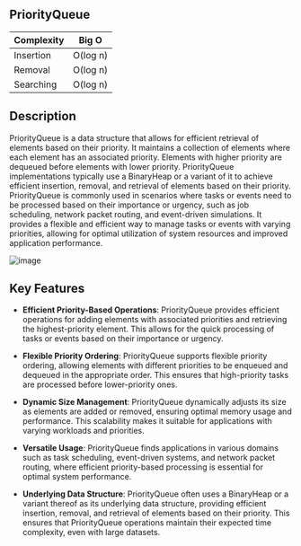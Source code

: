 ## PriorityQueue

| Complexity | Big O        |
| ---------- | ------------ |
| Insertion  | O(log n)     |
| Removal    | O(log n)     |
| Searching  | O(log n)     |

## Description

PriorityQueue is a data structure that allows for efficient retrieval of elements based on their priority. It maintains a collection of elements where each element has an associated priority. Elements with higher priority are dequeued before elements with lower priority. PriorityQueue implementations typically use a BinaryHeap or a variant of it to achieve efficient insertion, removal, and retrieval of elements based on their priority. PriorityQueue is commonly used in scenarios where tasks or events need to be processed based on their importance or urgency, such as job scheduling, network packet routing, and event-driven simulations. It provides a flexible and efficient way to manage tasks or events with varying priorities, allowing for optimal utilization of system resources and improved application performance.

![image](https://cdn.programiz.com/sites/tutorial2program/files/delete-3.png)


## Key Features

- **Efficient Priority-Based Operations**: PriorityQueue provides efficient operations for adding elements with associated priorities and retrieving the highest-priority element. This allows for the quick processing of tasks or events based on their importance or urgency.

- **Flexible Priority Ordering**: PriorityQueue supports flexible priority ordering, allowing elements with different priorities to be enqueued and dequeued in the appropriate order. This ensures that high-priority tasks are processed before lower-priority ones.

- **Dynamic Size Management**: PriorityQueue dynamically adjusts its size as elements are added or removed, ensuring optimal memory usage and performance. This scalability makes it suitable for applications with varying workloads and priorities.

- **Versatile Usage**: PriorityQueue finds applications in various domains such as task scheduling, event-driven systems, and network packet routing, where efficient priority-based processing is essential for optimal system performance.

- **Underlying Data Structure**: PriorityQueue often uses a BinaryHeap or a variant thereof as its underlying data structure, providing efficient insertion, removal, and retrieval of elements based on their priority. This ensures that PriorityQueue operations maintain their expected time complexity, even with large datasets.

